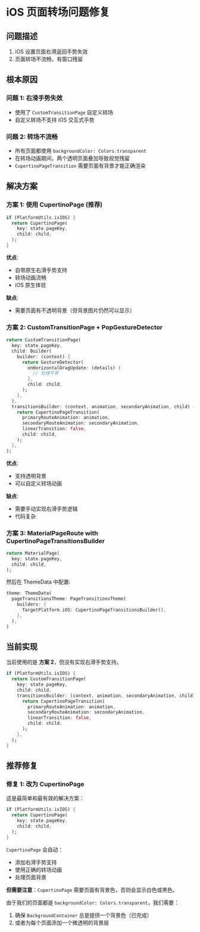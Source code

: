 # iOS 页面转场问题修复

## 问题描述

1. iOS 设置页面右滑返回手势失效
2. 页面转场不流畅，有窗口残留

## 根本原因

### 问题 1: 右滑手势失效
- 使用了 `CustomTransitionPage` 自定义转场
- 自定义转场不支持 iOS 交互式手势

### 问题 2: 转场不流畅
- 所有页面都使用 `backgroundColor: Colors.transparent`
- 在转场动画期间，两个透明页面叠加导致视觉残留
- `CupertinoPageTransition` 需要页面有背景才能正确渲染

## 解决方案

### 方案 1: 使用 CupertinoPage (推荐)

```dart
if (PlatformUtils.isIOS) {
  return CupertinoPage(
    key: state.pageKey,
    child: child,
  );
}
```

**优点**:
- 自带原生右滑手势支持
- 转场动画流畅
- iOS 原生体验

**缺点**:
- 需要页面有不透明背景（但背景图片仍然可以显示）

### 方案 2: CustomTransitionPage + PopGestureDetector

```dart
return CustomTransitionPage(
  key: state.pageKey,
  child: Builder(
    builder: (context) {
      return GestureDetector(
        onHorizontalDragUpdate: (details) {
          // 处理手势
        },
        child: child,
      );
    },
  ),
  transitionsBuilder: (context, animation, secondaryAnimation, child) {
    return CupertinoPageTransition(
      primaryRouteAnimation: animation,
      secondaryRouteAnimation: secondaryAnimation,
      linearTransition: false,
      child: child,
    );
  },
);
```

**优点**:
- 支持透明背景
- 可以自定义转场动画

**缺点**:
- 需要手动实现右滑手势逻辑
- 代码复杂

### 方案 3: MaterialPageRoute with CupertinoPageTransitionsBuilder

```dart
return MaterialPage(
  key: state.pageKey,
  child: child,
);
```

然后在 ThemeData 中配置:
```dart
theme: ThemeData(
  pageTransitionsTheme: PageTransitionsTheme(
    builders: {
      TargetPlatform.iOS: CupertinoPageTransitionsBuilder(),
    },
  ),
)
```

## 当前实现

当前使用的是 **方案 2**，但没有实现右滑手势支持。

```dart
if (PlatformUtils.isIOS) {
  return CustomTransitionPage(
    key: state.pageKey,
    child: child,
    transitionsBuilder: (context, animation, secondaryAnimation, child) {
      return CupertinoPageTransition(
        primaryRouteAnimation: animation,
        secondaryRouteAnimation: secondaryAnimation,
        linearTransition: false,
        child: child,
      );
    },
  );
}
```

## 推荐修复

### 修复 1: 改为 CupertinoPage

这是最简单和最有效的解决方案：

```dart
if (PlatformUtils.isIOS) {
  return CupertinoPage(
    key: state.pageKey,
    child: child,
  );
}
```

`CupertinoPage` 会自动：
- 添加右滑手势支持
- 使用正确的转场动画
- 处理页面背景

**但需要注意**：`CupertinoPage` 需要页面有背景色，否则会显示白色或黑色。

由于我们的页面都是 `backgroundColor: Colors.transparent`，我们需要：

1. 确保 `BackgroundContainer` 总是提供一个背景色（已完成）
2. 或者为每个页面添加一个微透明的背景层

